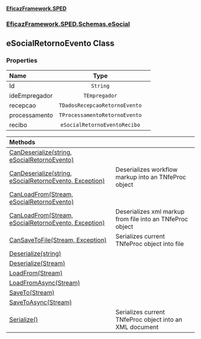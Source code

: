 #### [EficazFramework.SPED](EficazFrameworkSPED.md 'EficazFramework SPED')
### [EficazFramework.SPED.Schemas.eSocial](EficazFramework.SPED.Schemas.eSocial.md 'EficazFramework.SPED.Schemas.eSocial')

## eSocialRetornoEvento Class
### Properties

| Name | Type | |
| :--- | :---: | :--- |
| Id | `String` |  |
| ideEmpregador | `TEmpregador` |  |
| recepcao | `TDadosRecepcaoRetornoEvento` |  |
| processamento | `TProcessamentoRetornoEvento` |  |
| recibo | `eSocialRetornoEventoRecibo` |  |

| Methods | |
| :--- | :--- |
| [CanDeserialize(string, eSocialRetornoEvento)](EficazFramework.SPED.Schemas.eSocial/eSocialRetornoEvento/CanDeserialize(string,eSocialRetornoEvento).md 'EficazFramework.SPED.Schemas.eSocial.eSocialRetornoEvento.CanDeserialize(string, EficazFramework.SPED.Schemas.eSocial.eSocialRetornoEvento)') | |
| [CanDeserialize(string, eSocialRetornoEvento, Exception)](EficazFramework.SPED.Schemas.eSocial/eSocialRetornoEvento/CanDeserialize(string,eSocialRetornoEvento,Exception).md 'EficazFramework.SPED.Schemas.eSocial.eSocialRetornoEvento.CanDeserialize(string, EficazFramework.SPED.Schemas.eSocial.eSocialRetornoEvento, System.Exception)') | Deserializes workflow markup into an TNfeProc object |
| [CanLoadFrom(Stream, eSocialRetornoEvento)](EficazFramework.SPED.Schemas.eSocial/eSocialRetornoEvento/CanLoadFrom(Stream,eSocialRetornoEvento).md 'EficazFramework.SPED.Schemas.eSocial.eSocialRetornoEvento.CanLoadFrom(System.IO.Stream, EficazFramework.SPED.Schemas.eSocial.eSocialRetornoEvento)') | |
| [CanLoadFrom(Stream, eSocialRetornoEvento, Exception)](EficazFramework.SPED.Schemas.eSocial/eSocialRetornoEvento/CanLoadFrom(Stream,eSocialRetornoEvento,Exception).md 'EficazFramework.SPED.Schemas.eSocial.eSocialRetornoEvento.CanLoadFrom(System.IO.Stream, EficazFramework.SPED.Schemas.eSocial.eSocialRetornoEvento, System.Exception)') | Deserializes xml markup from file into an TNfeProc object |
| [CanSaveToFile(Stream, Exception)](EficazFramework.SPED.Schemas.eSocial/eSocialRetornoEvento/CanSaveToFile(Stream,Exception).md 'EficazFramework.SPED.Schemas.eSocial.eSocialRetornoEvento.CanSaveToFile(System.IO.Stream, System.Exception)') | Serializes current TNfeProc object into file |
| [Deserialize(string)](EficazFramework.SPED.Schemas.eSocial/eSocialRetornoEvento/Deserialize(string).md 'EficazFramework.SPED.Schemas.eSocial.eSocialRetornoEvento.Deserialize(string)') | |
| [Deserialize(Stream)](EficazFramework.SPED.Schemas.eSocial/eSocialRetornoEvento/Deserialize(Stream).md 'EficazFramework.SPED.Schemas.eSocial.eSocialRetornoEvento.Deserialize(System.IO.Stream)') | |
| [LoadFrom(Stream)](EficazFramework.SPED.Schemas.eSocial/eSocialRetornoEvento/LoadFrom(Stream).md 'EficazFramework.SPED.Schemas.eSocial.eSocialRetornoEvento.LoadFrom(System.IO.Stream)') | |
| [LoadFromAsync(Stream)](EficazFramework.SPED.Schemas.eSocial/eSocialRetornoEvento/LoadFromAsync(Stream).md 'EficazFramework.SPED.Schemas.eSocial.eSocialRetornoEvento.LoadFromAsync(System.IO.Stream)') | |
| [SaveTo(Stream)](EficazFramework.SPED.Schemas.eSocial/eSocialRetornoEvento/SaveTo(Stream).md 'EficazFramework.SPED.Schemas.eSocial.eSocialRetornoEvento.SaveTo(System.IO.Stream)') | |
| [SaveToAsync(Stream)](EficazFramework.SPED.Schemas.eSocial/eSocialRetornoEvento/SaveToAsync(Stream).md 'EficazFramework.SPED.Schemas.eSocial.eSocialRetornoEvento.SaveToAsync(System.IO.Stream)') | |
| [Serialize()](EficazFramework.SPED.Schemas.eSocial/eSocialRetornoEvento/Serialize().md 'EficazFramework.SPED.Schemas.eSocial.eSocialRetornoEvento.Serialize()') | Serializes current TNfeProc object into an XML document |
